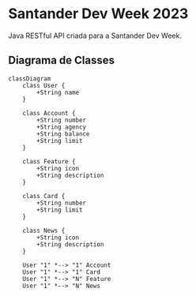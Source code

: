 # Santander Dev Week 2023
Java RESTful API criada para a Santander Dev Week.

## Diagrama de Classes

```mermaid
classDiagram
    class User {
        +String name
    }
    
    class Account {
        +String number
        +String agency
        +String balance
        +String limit
    }
    
    class Feature {
        +String icon
        +String description
    }
    
    class Card {
        +String number
        +String limit
    }
    
    class News {
        +String icon
        +String description
    }
    
    User "1" *--> "1" Account
    User "1" *--> "1" Card
    User "1" *--> "N" Feature
    User "1" *--> "N" News
````
